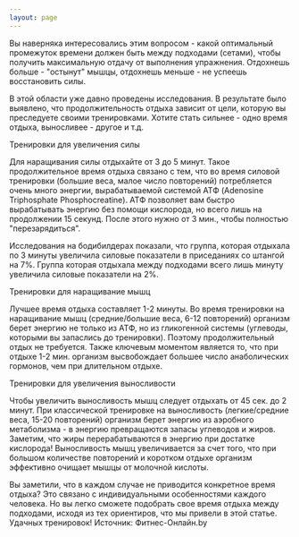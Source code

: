 ```yaml
---
layout: page
---
```

Вы наверняка интересовались этим вопросом - какой оптимальный промежуток времени должен быть между подходами (сетами), чтобы получить максимальную отдачу от выполнения упражнения. Отдохнешь больше - "остынут" мышцы, отдохнешь меньше - не успеешь восстановить силы.

В этой области уже давно проведены исследования. В результате было выявлено, что продолжительность отдыха зависит от цели, которую вы преследуете своими тренировками. Хотите стать сильнее - одно время отдыха, выносливее - другое и т.д.

Тренировки для увеличения силы

Для наращивания силы отдыхайте от 3 до 5 минут. Такое продолжительное время отдыха связано с тем, что во время силовой тренировки (большие веса, малое число повторений) потребляется очень много энергии, вырабатываемой системой АТФ (Adenosine Triphosphate Phosphocreatine). АТФ позволяет вам быстро вырабатывать энергию без помощи кислорода, но всего лишь на продолжении 15 секунд. После этого нужно от 3 мин., чтобы полностью "перезарядиться".

Исследования на бодибилдерах показали, что группа, которая отдыхала по 3 минуты увеличила силовые показатели в приседаниях со штангой на 7%. Группа которая отдыхала между подходами всего лишь минуту увеличила силовые показатели на 2%.

Тренировки для наращивание мышц

Лучшее время отдыха составляет 1-2 минуты. Во время тренировки на наращивание мышц (средние/большие веса, 6-12 повторений) организм берет энергию не только из АТФ, но из гликогенной системы (углеводы, которыми вы запаслись до тренировки). Поэтому продолжительный отдых не требуется. Также ключевым моментом является то, что при отдыхе 1-2 мин. организм высвобождает большее число анаболических гормонов, чем при длительном отдыхе.

Тренировки для увеличения выносливости

Чтобы увеличить выносливость мышц следует отдыхать от 45 сек. до 2 минут. При классической тренировке на выносливость (легкие/средние веса, 15-20 повторений) организм берет энергию из аэробного метаболизма - в энергию превращаются запасы углеводов и жиров. Заметим, что жиры перерабатываются в энергию при достатке кислорода! Выносливость мышц увеличивается за счет того, что при большом количестве повторений и коротком отдыхе организм эффективно очищает мышцы от молочной кислоты.

Вы заметили, что в каждом случае не приводится конкретное время отдыха? Это связано с индивидуальными особенностями каждого человека. Но вы легко сможете подобрать свое время отдыха между подходами, исходя из тех ориентиров, что мы привели в этой статье. Удачных тренировок!
Источник: Фитнес-Онлайн.by 